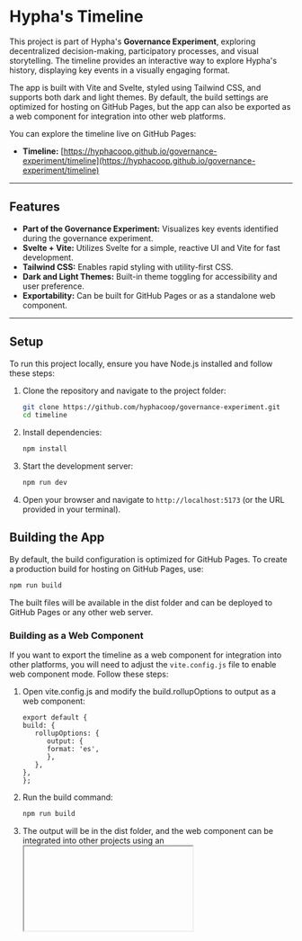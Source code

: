 # Hypha's Timeline

This project is part of Hypha's **Governance Experiment**, exploring decentralized decision-making, participatory processes, and visual storytelling. The timeline provides an interactive way to explore Hypha's history, displaying key events in a visually engaging format.

The app is built with Vite and Svelte, styled using Tailwind CSS, and supports both dark and light themes. By default, the build settings are optimized for hosting on GitHub Pages, but the app can also be exported as a web component for integration into other web platforms.

You can explore the timeline live on GitHub Pages:  
- **Timeline:** [https://hyphacoop.github.io/governance-experiment/timeline](https://hyphacoop.github.io/governance-experiment/timeline)

---

## Features

- **Part of the Governance Experiment:** Visualizes key events identified during the governance experiment.
- **Svelte + Vite:** Utilizes Svelte for a simple, reactive UI and Vite for fast development.
- **Tailwind CSS:** Enables rapid styling with utility-first CSS.
- **Dark and Light Themes:** Built-in theme toggling for accessibility and user preference.
- **Exportability:** Can be built for GitHub Pages or as a standalone web component.

---

## Setup

To run this project locally, ensure you have Node.js installed and follow these steps:

1. Clone the repository and navigate to the project folder:

   ```bash
   git clone https://github.com/hyphacoop/governance-experiment.git
   cd timeline
   ```

2. Install dependencies:

   ```bash
   npm install
   ```

3. Start the development server:

   ```bash
   npm run dev
   ```

4. Open your browser and navigate to `http://localhost:5173` (or the URL provided in your terminal).

## Building the App

By default, the build configuration is optimized for GitHub Pages. To create a production build for hosting on GitHub Pages, use:
   ```bash
   npm run build
   ```
The built files will be available in the dist folder and can be deployed to GitHub Pages or any other web server.

### Building as a Web Component

If you want to export the timeline as a web component for integration into other platforms, you will need to adjust the `vite.config.js` file to enable web component mode. Follow these steps:

1. Open vite.config.js and modify the build.rollupOptions to output as a web component:
   ```
   export default {
   build: {
      rollupOptions: {
         output: {
         format: 'es',
         },
      },
   },
   };
   ```
2. Run the build command:
   ```bash
   npm run build
   ```

3. The output will be in the dist folder, and the web component can be integrated into other projects using an <iframe> or <script> tag.

### Contribution

We welcome contributions to improve the timeline! To contribute:

   - Fork the repository and create a feature branch.
   - Submit a pull request with a clear description of your changes.

---    

This project is licensed under the GNU General Public License v3.0. See the `LICENSE` file for details.